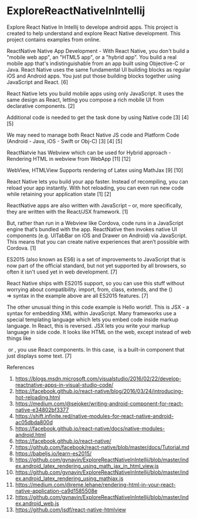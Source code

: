 # ExploreReactNativeInIntellij
Explore React Native In Intellij to develope android apps. This project is created to help understand and explore React Native development.
This project contains examples from online.


ReactNative 
Native App Development - With React Native, you don't build a "mobile web app", an "HTML5 app", or a "hybrid app". You build a real mobile app that's indistinguishable from an app built using Objective-C or Java. React Native uses the same fundamental UI building blocks as regular iOS and Android apps. You just put those building blocks together using JavaScript and React. [6]

React Native lets you build mobile apps using only JavaScript. It uses the same design as React, letting you compose a rich mobile UI from declarative components. [2]

Additional code is needed to get the task done by using Native code [3] [4] [5]

We may need to manage both React Native JS code and Platform Code (Android - Java, iOS - Swift or Obj-C) [3] [4] [5]

ReactNatvie has Webview which can be used for Hybrid approach - Rendering HTML in webview from WebApp [11] [12]

WebView, HTMLView Supports rendering of Latex using MathJax [9] [10]

React Native lets you build your app faster. Instead of recompiling, you can reload your app instantly. With hot reloading, you can even run new code while retaining your application state [1] [2]

ReactNative apps are also written with JavaScript – or, more specifically, they are written with the React/JSX framework. [1]

But, rather than run in a Webview like Cordova, code runs in a JavaScript engine that’s bundled with the app. ReactNative then invokes native UI components (e.g. UITabBar on iOS and Drawer on Android) via JavaScript. This means that you can create native experiences that aren’t possible with Cordova. [1]

ES2015 (also known as ES6) is a set of improvements to JavaScript that is now part of the official standard, but not yet supported by all browsers, so often it isn't used yet in web development. [7]

React Native ships with ES2015 support, so you can use this stuff without worrying about compatibility. import, from, class, extends, and the () => syntax in the example above are all ES2015 features. [7]

The other unusual thing in this code example is <Text>Hello world!</Text>. This is JSX - a syntax for embedding XML within JavaScript. Many frameworks use a special templating language which lets you embed code inside markup language. In React, this is reversed. JSX lets you write your markup language in side code. It looks like HTML on the web, except instead of web things like <div> or <span>, you use React components. In this case, <Text> is a built-in component that just displays some text. [7]


References

1. https://blogs.msdn.microsoft.com/visualstudio/2016/02/22/develop-reactnative-apps-in-visual-studio-code/
2. https://facebook.github.io/react-native/blog/2016/03/24/introducing-hot-reloading.html
3. https://medium.com/@sejoker/writing-android-component-for-react-native-e34802bf3377
4. https://shift.infinite.red/native-modules-for-react-native-android-ac05dbda800d
5. https://facebook.github.io/react-native/docs/native-modules-android.html
6. https://facebook.github.io/react-native/
7. https://github.com/facebook/react-native/blob/master/docs/Tutorial.md
8. https://babeljs.io/learn-es2015/
9. https://github.com/gvnavin/ExploreReactNativeInIntellij/blob/master/index.android_latex_rendering_using_math_jax_in_html_view.js
10. https://github.com/gvnavin/ExploreReactNativeInIntellij/blob/master/index.android_latex_rendering_using_mathjax.js
11. https://medium.com/@reme.lehane/rendering-html-in-your-react-native-application-ca9d1585508e
12. https://github.com/gvnavin/ExploreReactNativeInIntellij/blob/master/index.android_web.js
13. https://github.com/jsdf/react-native-htmlview
